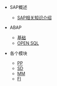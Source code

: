 <!-- _sidebar.md -->
<!-- 左边导航栏 -->

* SAP概述
  * [SAP相关知识介绍](/Docs/SAP/SAP.md)

* ABAP
  * [基础](/Docs/ABAP/Basic.md)
  * [OPEN SQL](/Docs/ABAP/OPEN_SQL.md)

* 各个模块
  * [PP](/Docs/Module/PP.md)
  * [SD](/Docs/Module/SD.md)
  * [MM](/Docs/Module/MM.md)
  * [FI](/Docs/Module/FI.md)




<!-- * Typora+Docsify使用指南
  * [Docsify使用指南](/ProjectDocs/Docsify使用指南.md)
  * [Typora+Docsify快速入门](/ProjectDocs/Typora+Docsify快速入门.md)
* Docsify部署
  * [Docsify部署教程](/ProjectDocs/Docsify部署教程.md) -->
